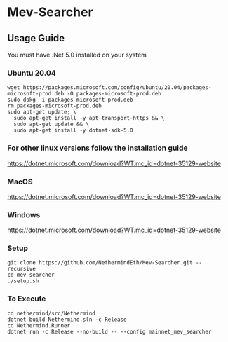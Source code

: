 # Mev-Searcher

## Usage Guide 

You must have .Net 5.0 installed on your system

### Ubuntu 20.04
```
wget https://packages.microsoft.com/config/ubuntu/20.04/packages-microsoft-prod.deb -O packages-microsoft-prod.deb
sudo dpkg -i packages-microsoft-prod.deb
rm packages-microsoft-prod.deb
sudo apt-get update; \
  sudo apt-get install -y apt-transport-https && \
  sudo apt-get update && \
  sudo apt-get install -y dotnet-sdk-5.0
```

### For other linux versions follow the installation guide 
https://dotnet.microsoft.com/download?WT.mc_id=dotnet-35129-website

### MacOS
https://dotnet.microsoft.com/download?WT.mc_id=dotnet-35129-website

### Windows
https://dotnet.microsoft.com/download?WT.mc_id=dotnet-35129-website

### Setup
```
git clone https://github.com/NethermindEth/Mev-Searcher.git --recursive
cd mev-searcher
./setup.sh
```

### To Execute
```
cd nethermind/src/Nethermind
dotnet build Nethermind.sln -c Release
cd Nethermind.Runner
dotnet run -c Release --no-build -- --config mainnet_mev_searcher
```
